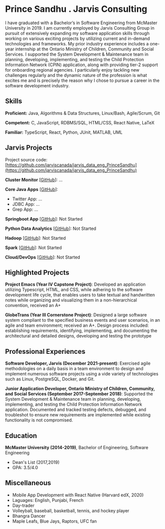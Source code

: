 # Prince Sandhu . Jarvis Consulting

I have graduated with a Bachelor’s in Software Engineering from McMaster University in 2019. I am currently employed by Jarvis Consulting Group in pursuit of extensively expanding my software application skills through working on various exciting projects by utilizing current and in-demand technologies and frameworks. My prior industry experience includes a one-year internship at the Ontario Ministry of Children, Community and Social Services. I supported the System Development & Maintenance team in planning, developing, implementing, and testing the Child Protection Information Network (CPIN) application, along with providing tier-2 support for onboarding regional agencies. I particularly enjoy tackling new challenges regularly and the dynamic nature of the profession is what excites me and is precisely the reason why I chose to pursue a career in the software development industry.

## Skills

**Proficient:** Java, Algorithms & Data Structures, Linux/Bash, Agile/Scrum, Git

**Competent:** C, JavaScript, RDBMS/SQL, HTML/CSS, React Native, LaTeX

**Familiar:** TypeScript, React, Python, JUnit, MATLAB, UML

## Jarvis Projects

Project source code: [https://github.com/jarviscanada/jarvis_data_eng_PrinceSandhu](https://github.com/jarviscanada/jarvis_data_eng_PrinceSandhu)


**Cluster Monitor** [[GitHub](https://github.com/jarviscanada/jarvis_data_eng_PrinceSandhu/tree/master/linux_sql)]: ...

**Core Java Apps** [[GitHub](https://github.com/jarviscanada/jarvis_data_eng_PrinceSandhu/tree/master/core_java)]:
      
  - Twitter App: ...
  - JDBC App: ...
  - Grep App: ...

**Springboot App** [[GitHub](https://github.com/jarviscanada/jarvis_data_eng_PrinceSandhu/tree/master/springboot)]: Not Started

**Python Data Analytics** [[GitHub](https://github.com/jarviscanada/jarvis_data_eng_PrinceSandhu/tree/master/python_data_anlytics)]: Not Started

**Hadoop** [[GitHub](https://github.com/jarviscanada/jarvis_data_eng_PrinceSandhu/tree/master/hadoop)]: Not Started

**Spark** [[GitHub](https://github.com/jarviscanada/jarvis_data_eng_PrinceSandhu/tree/master/spark)]: Not Started

**Cloud/DevOps** [[GitHub](https://github.com/jarviscanada/jarvis_data_eng_PrinceSandhu/tree/master/cloud_devops)]: Not Started


## Highlighted Projects
**Project Emacs (Year IV Capstone Project)**: Developed an application utilizing Typescript, HTML, and CSS, while adhering to the software development life cycle, that enables users to take textual and handwritten notes while organizing and visualizing them in a non-hierarchical convention, received an A+

**GlobeTrans (Year III Cornerstone Project)**: Designed a large software system compliant to the specified business events and user scenarios, in an agile and team environment; received an A+. Design process included: establishing requirements, identifying, implementing, and documenting the architectural and detailed designs, developing and testing the prototype


## Professional Experiences

**Software Developer, Jarvis (December 2021-present)**: Exercised agile methodologies on a daily basis in a team environment to design and implement numerous software projects using a vide variety of technologies such as Linux, PostgreSQL, Docker, and Git.

**Junior Application Developer, Ontario Ministry of Children, Community, and Social Services (September 2017-September 2018)**: Supported the System Development & Maintenance team in planning, developing, implementing, and testing the Child Protection Information Network application. Documented and tracked testing defects, debugged, and troubleshot to ensure new requirements are implemented while existing functionality is not compromised.


## Education
**McMaster University (2014-2019)**, Bachelor of Engineering, Software Engineering
- Dean's List (2017,2019)
- GPA: 3.5/4.0


## Miscellaneous
- Mobile App Development with React Native (Harvard edX, 2020)
- Laguages: English, Punjabi, French
- Day-trader
- Volleyball, baseball, basketball, tennis, and hockey player
- Bhangra Dancer
- Maple Leafs, Blue Jays, Raptors, UFC fan